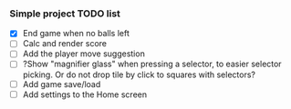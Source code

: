 ### Simple project TODO list

- [x] End game when no balls left
- [ ] Calc and render score
- [ ] Add the player move suggestion
- [ ] ?Show "magnifier glass" when pressing a selector, to easier selector picking. Or do not drop tile by click to squares with selectors?
- [ ] Add game save/load
- [ ] Add settings to the Home screen